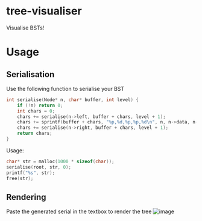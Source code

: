 # tree-visualiser
Visualise BSTs!

# Usage

## Serialisation
Use the following function to serialise your BST
```c
int serialise(Node* n, char* buffer, int level) {
	if (!n) return 0;
	int chars = 0;
	chars += serialise(n->left, buffer + chars, level + 1);
	chars += sprintf(buffer + chars, "%p,%d,%p,%p,%d\n", n, n->data, n->left, n->right, level);
	chars += serialise(n->right, buffer + chars, level + 1);
	return chars;
}
```

Usage:
```c
char* str = malloc(1000 * sizeof(char));
serialise(root, str, 0);
printf("%s", str);
free(str);
```
## Rendering
Paste the generated serial in the textbox to render the tree
![image](https://user-images.githubusercontent.com/28251020/201499666-2df3e862-bc6f-48a7-bc61-af22e81926a3.png)
